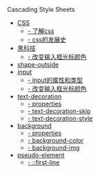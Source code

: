 <!-- <img class="logo" src="img/logo.png" /> -->

<div class="sideBarTitle">Cascading Style Sheets</div>

* [CSS ](base/#Css)
    * [- 了解css ](base/#Css)
    * [- css的发展史 ](base/#css的发展史)
* [黑科技 ](tips/#tips)
    * [- 改变输入框光标颜色 ](input/#改变输入框光标颜色)
* [shape-outside ](shape-outside/#shape-outside)
* [input ](input/#base)
    * [- input的属性和类型 ](input/#input的属性和类型)
    * [- 改变输入框光标颜色 ](input/#改变输入框光标颜色)
* [text-decoration ](text-decoration/#text-decoration)
    * [- properties ](text-decoration/#properties)
    * [- text-decoration-skip ](text-decoration/#text-decoration-skip)
    * [- text-decoration-style ](text-decoration/#text-decoration-style)
* [background ](background/#background)
    * [- properties ](background/#properties)
    * [- background-color ](background/#background-color)
    * [- background-img ](background/#background-img)
* [pseudo-element ](pseudo-element/#first-line)
    * [- ::first-line ](pseudo-element/#first-line)

